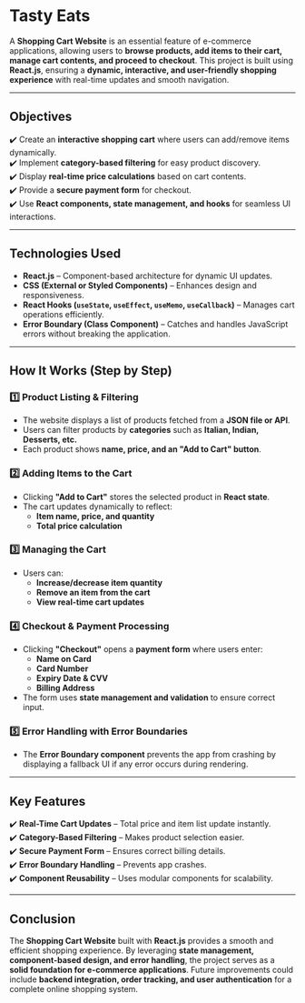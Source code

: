 # **Tasty Eats**   
A **Shopping Cart Website** is an essential feature of e-commerce applications, allowing users to **browse products, add items to their cart, manage cart contents, and proceed to checkout**. This project is built using **React.js**, ensuring a **dynamic, interactive, and user-friendly shopping experience** with real-time updates and smooth navigation.  

---  

## **Objectives**  
✔️ Create an **interactive shopping cart** where users can add/remove items dynamically.  
✔️ Implement **category-based filtering** for easy product discovery.  
✔️ Display **real-time price calculations** based on cart contents.  
✔️ Provide a **secure payment form** for checkout.  
✔️ Use **React components, state management, and hooks** for seamless UI interactions.  

---  

## **Technologies Used**  
- **React.js** – Component-based architecture for dynamic UI updates.  
- **CSS (External or Styled Components)** – Enhances design and responsiveness.  
- **React Hooks (`useState`, `useEffect`, `useMemo`, `useCallback`)** – Manages cart operations efficiently.  
- **Error Boundary (Class Component)** – Catches and handles JavaScript errors without breaking the application.  

---  

## **How It Works (Step by Step)**  

### **1️⃣ Product Listing & Filtering**  
- The website displays a list of products fetched from a **JSON file or API**.  
- Users can filter products by **categories** such as **Italian, Indian, Desserts, etc.**  
- Each product shows **name, price, and an "Add to Cart" button**.  

### **2️⃣ Adding Items to the Cart**  
- Clicking **"Add to Cart"** stores the selected product in **React state**.  
- The cart updates dynamically to reflect:  
  - **Item name, price, and quantity**  
  - **Total price calculation**  

### **3️⃣ Managing the Cart**  
- Users can:  
  - **Increase/decrease item quantity**  
  - **Remove an item from the cart**  
  - **View real-time cart updates**  

### **4️⃣ Checkout & Payment Processing**  
- Clicking **"Checkout"** opens a **payment form** where users enter:  
  - **Name on Card**  
  - **Card Number**  
  - **Expiry Date & CVV**  
  - **Billing Address**  
- The form uses **state management and validation** to ensure correct input.  

### **5️⃣ Error Handling with Error Boundaries**  
- The **Error Boundary component** prevents the app from crashing by displaying a fallback UI if any error occurs during rendering.  

---  

## **Key Features**  
✔️ **Real-Time Cart Updates** – Total price and item list update instantly.  
✔️ **Category-Based Filtering** – Makes product selection easier.  
✔️ **Secure Payment Form** – Ensures correct billing details.  
✔️ **Error Boundary Handling** – Prevents app crashes.  
✔️ **Component Reusability** – Uses modular components for scalability.  

---  

## **Conclusion**  
The **Shopping Cart Website** built with **React.js** provides a smooth and efficient shopping experience. By leveraging **state management, component-based design, and error handling**, the project serves as a **solid foundation for e-commerce applications**. Future improvements could include **backend integration, order tracking, and user authentication** for a complete online shopping system.  

